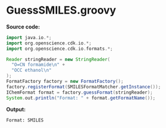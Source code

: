 # GuessSMILES.groovy
**Source code:**
```groovy
import java.io.*;
import org.openscience.cdk.io.*;
import org.openscience.cdk.io.formats.*;

Reader stringReader = new StringReader(
  "O=CN formamide\n" +
  "OCC ethanol\n"
);
FormatFactory factory = new FormatFactory();
factory.registerFormat(SMILESFormatMatcher.getInstance());
IChemFormat format = factory.guessFormat(stringReader);
System.out.println("Format: " + format.getFormatName());
```
**Output:**
```plain
Format: SMILES
```
